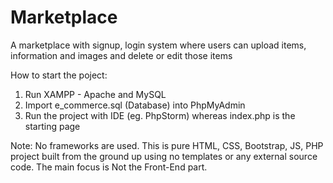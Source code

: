 # Marketplace
A marketplace with signup, login system where users can upload items, information and images and delete or edit those items

How to start the poject:
1. Run XAMPP - Apache and MySQL
2. Import e_commerce.sql (Database) into PhpMyAdmin
3. Run the project with IDE (eg. PhpStorm) whereas index.php is the starting page


Note: No frameworks are used. This is pure HTML, CSS, Bootstrap, JS, PHP project built from the ground up using no templates or any external source code. The main focus is Not the Front-End part.
